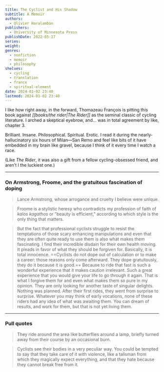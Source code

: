 ```yaml
---
title: The Cyclist and His Shadow
subtitle: A Memoir
authors:
  - Olivier Haralambon
publishers:
  - University of Minnesota Press
publishDate: 2022-05-17
series: 
weight: 
genres:
  - nonfiction
  - memoir
  - philosophy
shelves:
  - cycling
  - translation
  - france
  - spiritual-element
date: 2024-01-02 23:40
lastmod: 2024-01-02 23:40
---
```

I like how right away, in the forward, Thomazeau François is pitting this book against *[[books/the rider|The Rider]]* as the seminal classic of cycling literature. I arched a skeptical eyebrow, and… was in total agreement by like, chapter 3.  
  
Brilliant. Insane. Philosophical. Spiritual. Erotic. I read it during the nearly-hallucinatory six hours of Milan—San Remo and feel like bits of it have embedded in my brain like gravel, because I think of it every time I watch a race.  
  
(Like _The Rider_, it was also a gift from a fellow cycling-obsessed friend, and aren’t I the luckiest one.)

---

### On Armstrong, Froome, and the gratuitous fascination of doping

> Lance Armstrong, whose arrogance and cruelty I believe were unique.

> Froome is a stylistic heresy who contradicts my profession of faith of *kalos kagathos* or "beauty is efficient," according to which style is the only thing that matters.

> But the fact that professional cyclists struggle to resist the temptations of those scary enhancing manipulations and even that they are often quite ready to use them is also what makes them fascinating. I find their incredible disdain for their own health moving. It pleads in favor of what they should be forgiven for. Basically, it is total innocence. ==Cyclists do not dope out of calculation or to make a career: those reasons only come afterward. They dope gratuitously, they do it because it is good.== Because to ride that fast is such a wonderful experience that it makes caution irrelevant. Such a great experience that you would give your life to go through it again. That is what I forgive them for and even what makes them so pure in my opinion. They are only looking for another taste of singular delights. Nothing was planned. After their first rides, they went from surprise to surprise. Whatever you may think of early vocations, none of these riders had any idea of what was awaiting them. You can dream of results, and work for them, but that is not yet living them.

---

### Pull quotes

 > They ride around the area like butterflies around a lamp, briefly turned away from their course by an occasional burn.
 
 > Cyclists see their bodies in a very peculiar way. You could be tempted to say that they take care of it with violence, like a talisman from which they magically expect everything, and that they hate because they cannot break free from it.
